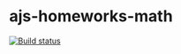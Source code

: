 # ajs-homeworks-math
[![Build status](https://ci.appveyor.com/api/projects/status/igkv7qd34aecb1qr?svg=true)](https://ci.appveyor.com/project/lioness1741/ajs-homeworks-math)